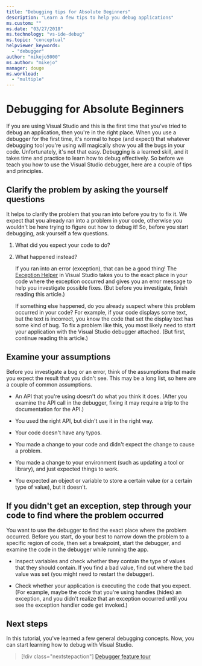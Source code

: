 ```yaml
---
title: "Debugging tips for Absolute Beginners"
description: "Learn a few tips to help you debug applications"
ms.custom: ""
ms.date: "03/27/2018"
ms.technology: "vs-ide-debug"
ms.topic: "conceptual"
helpviewer_keywords:
  - "debugger"
author: "mikejo5000"
ms.author: "mikejo"
manager: douge
ms.workload:
  - "multiple"
---
```

# Debugging for Absolute Beginners

If you are using Visual Studio and this is the first time that you've tried to debug an application, then you're in the right place. When you use a debugger for the first time, it's normal to hope (and expect) that whatever debugging tool you're using will magically show you all the bugs in your code. Unfortunately, it's not that easy. Debugging is a learned skill, and it takes time and practice to learn how to debug effectively. So before we teach you how to use the Visual Studio debugger, here are a couple of tips and principles.

## Clarify the problem by asking the yourself questions

It helps to clarify the problem that you ran into before you try to fix it. We expect that you already ran into a problem in your code, otherwise you wouldn't be here trying to figure out how to debug it! So, before you start debugging, ask yourself a few questions.

1. What did you expect your code to do?

1. What happened instead?

    If you ran into an error (exception), that can be a good thing! The [Exception Helper](../debugger/debugger-feature-tour#exception) in Visual Studio takes you to the exact place in your code where the exception occurred and gives you an error message to help you investigate possible fixes. (But before you investigate, finish reading this article.)

    If something else happened, do you already suspect where this problem occurred in your code? For example, if your code displays some text, but the text is incorrect, you know the code that set the display text has some kind of bug. To fix a problem like this, you most likely need to start your application with the Visual Studio debugger attached. (But first, continue reading this article.)

## Examine your assumptions

Before you investigate a bug or an error, think of the assumptions that made you expect the result that you didn't see. This may be a long list, so here are a couple of common assumptions.

* An API that you're using doesn't do what you think it does. (After you examine the API call in the debugger, fixing it may require a trip to the documentation for the API.)

* You used the right API, but didn't use it in the right way.

* Your code doesn't have any typos.

* You made a change to your code and didn't expect the change to cause a problem.

* You made a change to your environment (such as updating a tool or library), and just expected things to work.

* You expected an object or variable to store a certain value (or a certain type of value), but it doesn't.

## If you didn't get an exception, step through your code to find where the problem occurred

You want to use the debugger to find the exact place where the problem occurred. Before you start, do your best to narrow down the problem to a specific region of code, then set a breakpoint, start the debugger, and examine the code in the debugger while running the app.

* Inspect variables and check whether they contain the type of values that they should contain. If you find a bad value, find out where the bad value was set (you might need to restart the debugger).

* Check whether your application is executing the code that you expect. (For example, maybe the code that you're using handles (hides) an exception, and you didn't realize that an exception occurred until you see the exception handler code get invoked.)

## Next steps

In this tutorial, you've learned a few general debugging concepts. Now, you can start learning how to debug with Visual Studio.

> [!div class="nextstepaction"]
> [Debugger feature tour](../debugger/debugger-feature-tour.md)
